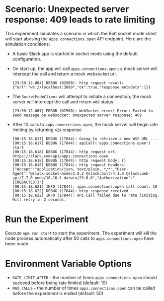 # Scenario: Unexpected server response: 409 leads to rate limiting

This experiment simulates a scenario in which the Bolt socket mode client will start abusing the `apps.connections.open` API endpoint. Here are the simulation conditions:

- A basic Slack app is started in socket mode using the default configuration. 

- On start up, the app will call `apps.connections.open`; a mock server will intercept the call and return a mock websocket url.
   
   ```log
   [23:50:12.864] DEBUG (82560): http request result: {"url":"ws://localhost:3000","ok":true,"response_metadata":{}}
   ```
  
- The `SocketModeClient` will attempt to initiate a connection; the mock server will intercept the call and return `409` status

    ```log
    [23:50:12.867] ERROR (82560): WebSocket error! Error: Failed to send message on websocket: Unexpected server response: 409
    ```
- After 10 calls to `apps.connections.open`, the mock server will begin rate limiting by returning `429` response
    ```log
    [00:15:18.617] DEBUG (17844): Going to retrieve a new WSS URL ...
    [00:15:18.617] DEBUG (17844): apiCall('apps.connections.open') start
    [00:15:18.618] DEBUG (17844): http request url: https://slack.com/api/apps.connections.open
    [00:15:18.618] DEBUG (17844): http request body: {}
    [00:15:18.618] DEBUG (17844): http request headers: {"Accept":"application/json, text/plain, */*","User-Agent":"@slack:socket-mode/2.0.2 @slack:bolt/4.1.0 @slack:web-api/7.7.0 node/18.16.1 darwin/23.6.0","Authorization":"[[REDACTED]]"}
    [00:15:18.621] INFO (17844): apps.connections.open call count: 10
    [00:15:18.622] DEBUG (17844): http response received
    [00:15:18.622] INFO (17844): API Call failed due to rate limiting. Will retry in 2 seconds.
    ```

# Run the Experiment
Execute `npm run start` to start the experiment. The experiment will kill the node process automatically after 50 calls to `apps.connections.open` have been made.

# Environment Variable Options
- `RATE_LIMIT_AFTER` - the number of times `apps.connections.open` should succeed before being rate limited (default: 10)
- `MAX_CALLS` - the number of times `apps.connections.open` can be called before the experiment is ended (default: 50)